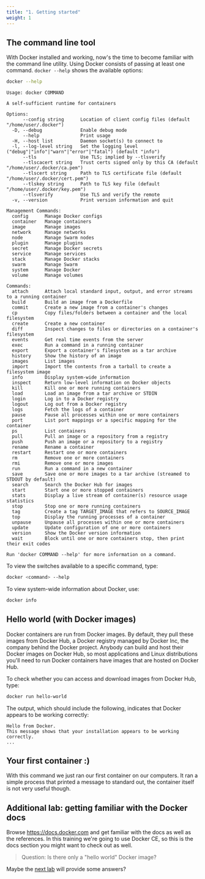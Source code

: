 ```yaml
---
title: "1. Getting started"
weight: 1
---
```


## The command line tool

With Docker installed and working, now's the time to become familiar with the command line utility. Using Docker consists of passing at least one command. `docker --help` shows the available options:

```bash
docker --help
```

```
Usage: docker COMMAND

A self-sufficient runtime for containers

Options:
      --config string      Location of client config files (default "/home/user/.docker")
  -D, --debug              Enable debug mode
      --help               Print usage
  -H, --host list          Daemon socket(s) to connect to
  -l, --log-level string   Set the logging level ("debug"|"info"|"warn"|"error"|"fatal") (default "info")
      --tls                Use TLS; implied by --tlsverify
      --tlscacert string   Trust certs signed only by this CA (default "/home/user/.docker/ca.pem")
      --tlscert string     Path to TLS certificate file (default "/home/user/.docker/cert.pem")
      --tlskey string      Path to TLS key file (default "/home/user/.docker/key.pem")
      --tlsverify          Use TLS and verify the remote
  -v, --version            Print version information and quit

Management Commands:
  config      Manage Docker configs
  container   Manage containers
  image       Manage images
  network     Manage networks
  node        Manage Swarm nodes
  plugin      Manage plugins
  secret      Manage Docker secrets
  service     Manage services
  stack       Manage Docker stacks
  swarm       Manage Swarm
  system      Manage Docker
  volume      Manage volumes

Commands:
  attach      Attach local standard input, output, and error streams to a running container
  build       Build an image from a Dockerfile
  commit      Create a new image from a container's changes
  cp          Copy files/folders between a container and the local filesystem
  create      Create a new container
  diff        Inspect changes to files or directories on a container's filesystem
  events      Get real time events from the server
  exec        Run a command in a running container
  export      Export a container's filesystem as a tar archive
  history     Show the history of an image
  images      List images
  import      Import the contents from a tarball to create a filesystem image
  info        Display system-wide information
  inspect     Return low-level information on Docker objects
  kill        Kill one or more running containers
  load        Load an image from a tar archive or STDIN
  login       Log in to a Docker registry
  logout      Log out from a Docker registry
  logs        Fetch the logs of a container
  pause       Pause all processes within one or more containers
  port        List port mappings or a specific mapping for the container
  ps          List containers
  pull        Pull an image or a repository from a registry
  push        Push an image or a repository to a registry
  rename      Rename a container
  restart     Restart one or more containers
  rm          Remove one or more containers
  rmi         Remove one or more images
  run         Run a command in a new container
  save        Save one or more images to a tar archive (streamed to STDOUT by default)
  search      Search the Docker Hub for images
  start       Start one or more stopped containers
  stats       Display a live stream of container(s) resource usage statistics
  stop        Stop one or more running containers
  tag         Create a tag TARGET_IMAGE that refers to SOURCE_IMAGE
  top         Display the running processes of a container
  unpause     Unpause all processes within one or more containers
  update      Update configuration of one or more containers
  version     Show the Docker version information
  wait        Block until one or more containers stop, then print their exit codes

Run 'docker COMMAND --help' for more information on a command.
```

To view the switches available to a specific command, type:

```bash
docker <command> --help
```

To view system-wide information about Docker, use:

```bash
docker info
```


## Hello world (with Docker images)

Docker containers are run from Docker images. By default, they pull these images from Docker Hub, a Docker registry managed by Docker Inc, the company behind the Docker project. Anybody can build and host their Docker images on Docker Hub, so most applications and Linux distributions you'll need to run Docker containers have images that are hosted on Docker Hub.

To check whether you can access and download images from Docker Hub, type:

```bash
docker run hello-world
```

The output, which should include the following, indicates that Docker appears to be working correctly:

```
Hello from Docker.
This message shows that your installation appears to be working correctly.
...
```


## Your first container :)

With this command we just ran our first container on our computers. It ran a simple process that printed a message to standard out, the container itself is not very useful though.


## Additional lab: getting familiar with the Docker docs

Browse <https://docs.docker.com> and get familiar with the docs as well as the references. In this training we're going to use Docker CE, so this is the docs section you might want to check out as well.

> Question: Is there only a "hello world" Docker image?

Maybe the [next lab](../02/) will provide some answers?
